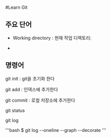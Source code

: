 #Learn Git

## 주요 단어

- Working directory : 현재 작업 디렉토리:

- 

## 명령어

git init : git을 초기화 한다

git add : 인덱스에 추가한다

git commit : 로컬 저장소에 추가한다

git status

git log

'''bash
$ git log --oneline --graph --decorate
'''

